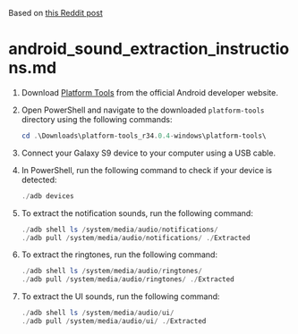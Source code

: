 Based on [this Reddit post](https://www.reddit.com/r/AndroidQuestions/comments/pzayw9/extracting_ringtonealarm_sounds_from_galaxy_s9/)

# android_sound_extraction_instructions.md

1. Download [Platform Tools](https://developer.android.com/studio/releases/platform-tools) from the official Android developer website.

2. Open PowerShell and navigate to the downloaded `platform-tools` directory using the following commands:
   ```powershell
   cd .\Downloads\platform-tools_r34.0.4-windows\platform-tools\
   ```

3. Connect your Galaxy S9 device to your computer using a USB cable.

4. In PowerShell, run the following command to check if your device is detected:
   ```powershell
   ./adb devices
   ```

5. To extract the notification sounds, run the following command:
   ```powershell
   ./adb shell ls /system/media/audio/notifications/
   ./adb pull /system/media/audio/notifications/ ./Extracted
   ```

6. To extract the ringtones, run the following command:
   ```powershell
   ./adb shell ls /system/media/audio/ringtones/
   ./adb pull /system/media/audio/ringtones/ ./Extracted
   ```

7. To extract the UI sounds, run the following command:
   ```powershell
   ./adb shell ls /system/media/audio/ui/
   ./adb pull /system/media/audio/ui/ ./Extracted
   ```
